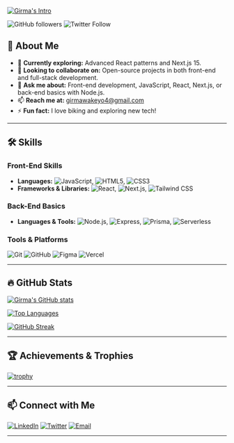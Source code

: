 [![Girma's Intro](https://readme-typing-svg.demolab.com?font=Fira+Code&weight=600&size=21&pause=1000&color=36BCF7&width=435&lines=👋+Hi+there!+I'm+Girma;💻+Software+Engineer)](https://girmish1.netlify.app/)

![GitHub followers](https://img.shields.io/github/followers/Girma35?style=social) ![Twitter Follow](https://img.shields.io/twitter/follow/Girma880731631?style=social)

## 🚀 About Me

- 🌱 **Currently exploring:** Advanced React patterns and Next.js 15.
- 👯 **Looking to collaborate on:** Open-source projects in both front-end and full-stack development.
- 💬 **Ask me about:** Front-end development, JavaScript, React, Next.js, or back-end basics with Node.js.
- 📫 **Reach me at:** [girmawakeyo4@gmail.com](mailto:girmawakeyo4@gmail.com)
- ⚡ **Fun fact:** I love biking and exploring new tech!

---

## 🛠️ Skills

### Front-End Skills
- **Languages:** ![JavaScript](https://img.shields.io/badge/JavaScript-F7DF1E?style=for-the-badge&logo=javascript&logoColor=black), ![HTML5](https://img.shields.io/badge/HTML5-E34F26?style=for-the-badge&logo=html5&logoColor=white), ![CSS3](https://img.shields.io/badge/CSS3-1572B6?style=for-the-badge&logo=css3&logoColor=white)
- **Frameworks & Libraries:** ![React](https://img.shields.io/badge/React-20232A?style=for-the-badge&logo=react&logoColor=61DAFB), ![Next.js](https://img.shields.io/badge/Next.js-000000?style=for-the-badge&logo=nextdotjs&logoColor=white), ![Tailwind CSS](https://img.shields.io/badge/Tailwind_CSS-38B2AC?style=for-the-badge&logo=tailwind-css&logoColor=white)

### Back-End Basics
- **Languages & Tools:** ![Node.js](https://img.shields.io/badge/Node.js-339933?style=for-the-badge&logo=nodedotjs&logoColor=white), ![Express](https://img.shields.io/badge/Express-000000?style=for-the-badge&logo=express&logoColor=white), ![Prisma](https://img.shields.io/badge/Prisma-2D3748?style=for-the-badge&logo=prisma&logoColor=white), ![Serverless](https://img.shields.io/badge/Serverless-FD5750?style=for-the-badge&logo=serverless&logoColor=white)

### Tools & Platforms
![Git](https://img.shields.io/badge/Git-F05032?style=for-the-badge&logo=git&logoColor=white)
![GitHub](https://img.shields.io/badge/GitHub-181717?style=for-the-badge&logo=github&logoColor=white)
![Figma](https://img.shields.io/badge/Figma-F24E1E?style=for-the-badge&logo=figma&logoColor=white)
![Vercel](https://img.shields.io/badge/Vercel-000000?style=for-the-badge&logo=vercel&logoColor=white)

---

## 🔥 GitHub Stats

[![Girma's GitHub stats](https://github-readme-stats.vercel.app/api?username=Girma35&show_icons=true&theme=radical)](https://github.com/Girma35)

[![Top Languages](https://github-readme-stats.vercel.app/api/top-langs/?username=Girma35&layout=compact&theme=radical)](https://github.com/Girma35)

[![GitHub Streak](http://github-readme-streak-stats.herokuapp.com?user=Girma35&theme=radical)](https://git.io/streak-stats)

---

## 🏆 Achievements & Trophies

[![trophy](https://github-profile-trophy.vercel.app/?username=Girma35&theme=onedark)](https://github.com/ryo-ma/github-profile-trophy)

---

## 📫 Connect with Me

[![LinkedIn](https://img.shields.io/badge/LinkedIn-0077B5?style=for-the-badge&logo=linkedin&logoColor=white)](https://www.linkedin.com/in/girma-w-a16429263)
[![Twitter](https://img.shields.io/badge/Twitter-1DA1F2?style=for-the-badge&logo=twitter&logoColor=white)](https://twitter.com/Girma880731631)
[![Email](https://img.shields.io/badge/Email-EA4335?style=for-the-badge&logo=gmail&logoColor=white)](mailto:girmawakeyo4@gmail.com)

---

